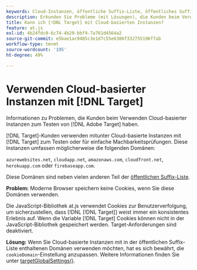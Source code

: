 ```yaml
---
keywords: Cloud-Instanzen, öffentliche Suffix-Liste, öffentliches Suffix, Cookie, Erstanbieter-Cookie, Erstanbieter-Cookie, azurewebsites.net, cloudapp.net, amazonaws.com, cloudfront.net, herokuapp.com, firebaseapp.com,, targetGlobalSettings, cookieDomain, cloud instances5, cloud instances6, cloud instances7, cloud instances8, cloud instances9, public suffix list0, public suffix list1, public suffix list2, public , öffentliche Suffix list4, öffentliche Suffix list5
description: Erkunden Sie Probleme (mit Lösungen), die Kunden beim Verwenden Cloud-basierter Instanzen zum Testen haben. [!DNL Adobe Target] oder zu Machbarkeitszwecken.
title: Kann ich [!DNL Target] mit Cloud-basierten Instanzen?
feature: at.js
exl-id: 4b24fdc0-6c74-4b29-bbf9-7a761d4564a2
source-git-commit: e5bae1ac9485c3e1d7c55e6386f332755196ffab
workflow-type: tm+mt
source-wordcount: '195'
ht-degree: 49%

---
```


# Verwenden Cloud-basierter Instanzen mit [!DNL Target]

Informationen zu Problemen, die Kunden beim Verwenden Cloud-basierter Instanzen zum Testen von [!DNL Adobe Target] haben.

[!DNL Target]-Kunden verwenden mitunter Cloud-basierte Instanzen mit [!DNL Target] zum Testen oder für einfache Machbarkeitsprüfungen. Diese Instanzen umfassen möglicherweise die folgenden Domänen:

`azurewebsites.net`, `cloudapp.net`, `amazonaws.com`, `cloudfront.net`, `herokuapp.com` oder `firebaseapp.com`.

Diese Domänen sind neben vielen anderen Teil der [öffentlichen Suffix-Liste](https://publicsuffix.org/list/public_suffix_list.dat).

**Problem:** Moderne Browser speichern keine Cookies, wenn Sie diese Domänen verwenden.

Die JavaScript-Bibliothek at.js verwendet Cookies zur Benutzerverfolgung, um sicherzustellen, dass [!DNL [!DNL Target]] weist immer ein konsistentes Erlebnis auf. Wenn die Variable [!DNL Target] Cookies können nicht in der JavaScript-Bibliothek gespeichert werden. Target-Anforderungen sind deaktiviert.

**Lösung:** Wenn Sie Cloud-basierte Instanzen mit in der öffentlichen Suffix-Liste enthaltenen Domänen verwenden möchten, hat es sich bewährt, die `cookieDomain`-Einstellung anzupassen. Weitere Informationen finden Sie unter [targetGlobalSettings()](/help/dev/implement/client-side/atjs/atjs-functions/targetglobalsettings.md).
